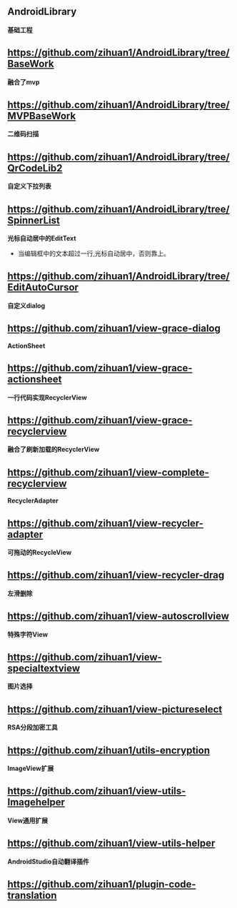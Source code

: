 
AndroidLibrary
 ---

**基础工程**

https://github.com/zihuan1/AndroidLibrary/tree/BaseWork
---
**融合了mvp**

https://github.com/zihuan1/AndroidLibrary/tree/MVPBaseWork
---
**二维码扫描**

https://github.com/zihuan1/AndroidLibrary/tree/QrCodeLib2
---
**自定义下拉列表**

https://github.com/zihuan1/AndroidLibrary/tree/SpinnerList
---
**光标自动居中的EditText**
- 当编辑框中的文本超过一行,光标自动居中，否则靠上。

https://github.com/zihuan1/AndroidLibrary/tree/EditAutoCursor
---
**自定义dialog**

https://github.com/zihuan1/view-grace-dialog
---
**ActionSheet**

https://github.com/zihuan1/view-grace-actionsheet
---
**一行代码实现RecyclerView**

https://github.com/zihuan1/view-grace-recyclerview
---
**融合了刷新加载的RecyclerView**

https://github.com/zihuan1/view-complete-recyclerview
---
**RecyclerAdapter**

https://github.com/zihuan1/view-recycler-adapter
---
**可拖动的RecycleView**

https://github.com/zihuan1/view-recycler-drag
---
**左滑删除**

https://github.com/zihuan1/view-autoscrollview
---
**特殊字符View**

https://github.com/zihuan1/view-specialtextview
---
**图片选择**

https://github.com/zihuan1/view-pictureselect
---
**RSA分段加密工具**

https://github.com/zihuan1/utils-encryption
---
**ImageView扩展**

https://github.com/zihuan1/view-utils-Imagehelper
---
**View通用扩展**

https://github.com/zihuan1/view-utils-helper
---
**AndroidStudio自动翻译插件**

https://github.com/zihuan1/plugin-code-translation
---

